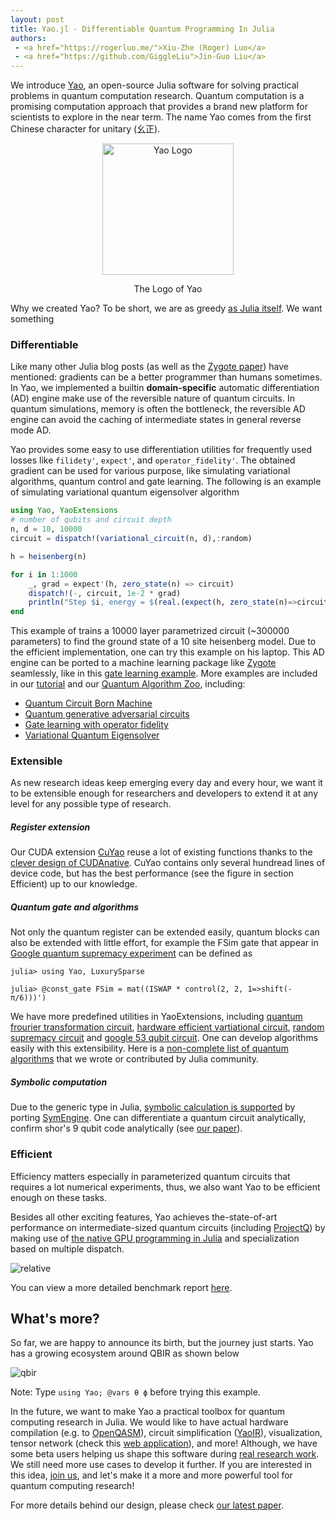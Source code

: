 ```yaml
---
layout: post
title: Yao.jl - Differentiable Quantum Programming In Julia
authors:
 - <a href="https://rogerluo.me/">Xiu-Zhe (Roger) Luo</a>
 - <a href="https://github.com/GiggleLiu">Jin-Guo Liu</a>
---
```


We introduce [Yao](http://yaoquantum.org/), an open-source Julia software for solving practical problems in quantum computation research.
Quantum computation is a promising computation approach that provides a brand new platform
for scientists to explore in the near term. The name Yao comes from the first Chinese character for unitary (幺正).

<div align="center"> <img
src="http://yaoquantum.org/assets/images/logo.png"
alt="Yao Logo" width="210">
<p>The Logo of Yao</p>
</div>

Why we created Yao? To be short, we are as greedy [as Julia itself](https://julialang.org/blog/2012/02/why-we-created-julia). We want something

### Differentiable
Like many other Julia blog posts (as well as the [Zygote paper](https://arxiv.org/abs/1907.07587)) have mentioned: gradients can be a better programmer than humans sometimes.
In Yao, we implemented a builtin **domain-specific** automatic differentiation (AD) engine make use of the reversible nature of quantum circuits. In quantum simulations, memory is often the bottleneck, the reversible AD engine can avoid the caching of intermediate states in general reverse mode AD.

Yao provides some easy to use differentiation utilities for frequently used losses like `filidety'`, `expect'`, and `operator_fidelity'`. The obtained gradient can be used for various purpose, like simulating variational algorithms, quantum control and gate learning. The following is an example of simulating variational quantum eigensolver algorithm

```julia
using Yao, YaoExtensions
# number of qubits and circuit depth
n, d = 10, 10000
circuit = dispatch!(variational_circuit(n, d),:random)

h = heisenberg(n)

for i in 1:1000
    _, grad = expect'(h, zero_state(n) => circuit)
    dispatch!(-, circuit, 1e-2 * grad)
    println("Step $i, energy = $(real.(expect(h, zero_state(n)=>circuit)))")
end
```

This example of trains a 10000 layer parametrized circuit (~300000 parameters) to find the ground state of a 10 site heisenberg model. Due to the efficient implementation, one can try this example on his laptop. This AD engine can be ported to a machine learning package like [Zygote](https://github.com/FluxML/Zygote.jl) seamlessly, like in this [gate learning example](https://github.com/QuantumBFS/QuAlgorithmZoo.jl/blob/v0.1.0/examples/PortZygote/gate\_learning.jl). More examples are included in our [tutorial](http://tutorials.yaoquantum.org/dev/) and our [Quantum Algorithm Zoo](https://github.com/QuantumBFS/QuAlgorithmZoo.jl), including:

- [Quantum Circuit Born Machine](http://tutorials.yaoquantum.org/dev/generated/quick-start/6.quantum-circuit-born-machine/)
- [Quantum generative adversarial circuits](https://github.com/QuantumBFS/QuAlgorithmZoo.jl/blob/v0.1.0/examples/QuGAN)
- [Gate learning with operator fidelity](https://github.com/QuantumBFS/QuAlgorithmZoo.jl/blob/v0.1.0/examples/PortZygote/gate\_learning.jl)
- [Variational Quantum Eigensolver](https://github.com/QuantumBFS/QuAlgorithmZoo.jl/blob/v0.1.0/examples/VQE)

### Extensible
As new research ideas keep emerging every day and every hour, we want it to be extensible enough for researchers and developers to extend it at any level for any possible type of research.

##### Register extension
Our CUDA extension [CuYao](https://github.com/QuantumBFS/CuYao.jl) reuse a lot of existing functions thanks to the [clever design of CUDAnative](https://arxiv.org/abs/1712.03112). CuYao contains only several hundread lines of device code, but has the best performance (see the figure in section Efficient) up to our knowledge.

##### Quantum gate and algorithms
Not only the quantum register can be extended easily, quantum blocks can also be extended with little effort, for example the FSim gate that appear in [Google quantum supremacy experiment](https://www.nature.com/articles/s41586-019-1666-5) can be defined as
```
julia> using Yao, LuxurySparse

julia> @const_gate FSim = mat((ISWAP * control(2, 2, 1=>shift(-π/6)))')
```
We have more predefined utilities in YaoExtensions, including [quantum frourier transformation circuit](https://github.com/QuantumBFS/YaoExtensions.jl/blob/master/src/easybuild/qft_circuit.jl), [hardware efficient vartiational circuit](https://github.com/QuantumBFS/YaoExtensions.jl/blob/master/src/easybuild/variational_circuit.jl), [random supremacy circuit](https://github.com/QuantumBFS/YaoExtensions.jl/blob/master/src/easybuild/supremacy_circuit.jl) and [google 53 qubit circuit](https://github.com/QuantumBFS/YaoExtensions.jl/blob/master/src/easybuild/google53.jl).
One can develop algorithms easily with this extensibility. Here is a [non-complete list of quantum algorithms](https://github.com/QuantumBFS/QuAlgorithmZoo.jl) that we wrote or contributed by Julia community.

##### Symbolic computation
Due to the generic type in Julia, [symbolic calculation is supported](https://github.com/QuantumBFS/YaoSym.jl) by porting [SymEngine](https://github.com/symengine/SymEngine.jl). One can differentiate a quantum circuit analytically, confirm shor's 9 qubit code analytically (see [our paper](https://arxiv.org/abs/1912.10877)).


### Efficient
Efficiency matters especially in parameterized quantum circuits that requires a lot numerical experiments, thus, we also
want Yao to be efficient enough on these tasks.

Besides all other exciting features, Yao achieves the-state-of-art performance on intermediate-sized quantum circuits (including [ProjectQ](https://arxiv.org/abs/1704.01127)) by making use of [the native GPU programming in Julia](https://devblogs.nvidia.com/gpu-computing-julia-programming-language/) and specialization based on multiple dispatch.

![relative](http://docs.yaoquantum.org/dev/assets/images/relative_pcircuit.png)

You can view a more detailed benchmark report [here](https://github.com/Roger-luo/quantum-benchmarks/blob/master/RESULTS.md).

## What's more?
So far, we are happy to announce its birth, but the journey just starts.
Yao has a growing ecosystem around QBIR as shown below

![qbir](http://docs.yaoquantum.org/dev/assets/images/YaoFramework.png)

Note: Type `using Yao; @vars θ ϕ` before trying this example. 

In the future, we want to make Yao a practical toolbox for quantum computing research in Julia. We would like to have actual hardware compilation (e.g. to [OpenQASM](https://github.com/QuantumBFS/YaoQASM.jl)), circuit simplification ([YaoIR](https://github.com/QuantumBFS/YaoIR.jl)), visualization, tensor network (check this [web application](http://yaoquantum.org/qbirplayground.html)), and more! Although, we have some beta users helping us shape this software during [real research work](http://yaoquantum.org/research/). We still need more use cases to develop it further. If you are interested in this idea, [join us](https://github.com/QuantumBFS/Yao.jl/blob/master/CONTRIBUTING.md), and let's make it a more and more powerful tool for quantum computing research!

For more details behind our design, please check [our latest paper](https://arxiv.org/abs/1912.10877).
